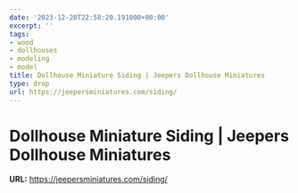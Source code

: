 ```yaml
---
date: '2023-12-20T22:58:20.191000+00:00'
excerpt: ''
tags:
- wood
- dollhouses
- modeling
- model
title: Dollhouse Miniature Siding | Jeepers Dollhouse Miniatures
type: drop
url: https://jeepersminiatures.com/siding/
---
```


# Dollhouse Miniature Siding | Jeepers Dollhouse Miniatures

**URL:** https://jeepersminiatures.com/siding/
